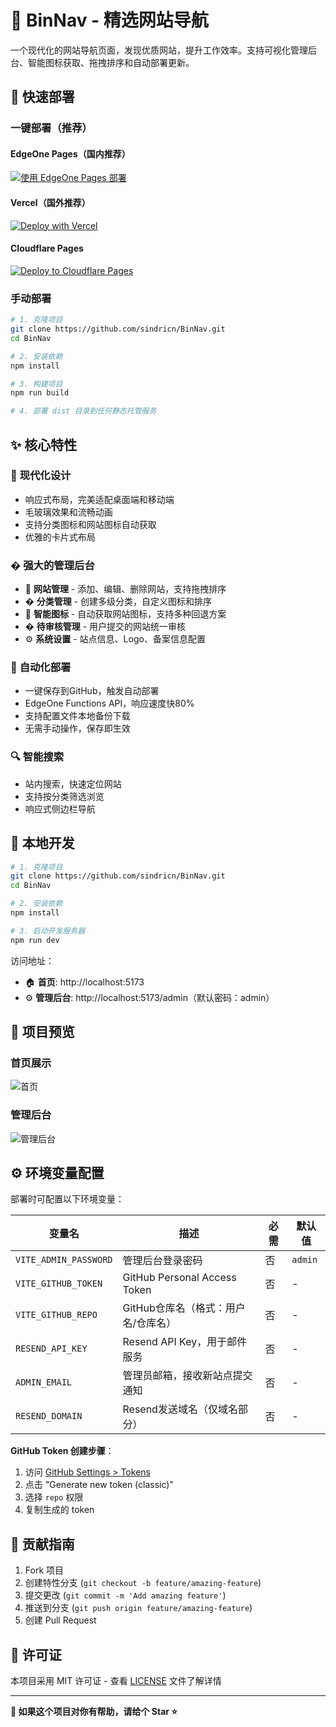 # 🚀 BinNav - 精选网站导航

一个现代化的网站导航页面，发现优质网站，提升工作效率。支持可视化管理后台、智能图标获取、拖拽排序和自动部署更新。

## 🚀 快速部署

### 一键部署（推荐）

#### EdgeOne Pages（国内推荐）
[![使用 EdgeOne Pages 部署](https://cdnstatic.tencentcs.com/edgeone/pages/deploy.svg)](https://edgeone.ai/pages/new?repository-url=https%3A%2F%2Fgithub.com%2Fsindricn%2FBinNav&project-name=BinNav&build-command=npm%20run%20build&install-command=npm%20install&output-directory=dist&env=VITE_ADMIN_PASSWORD,VITE_GITHUB_TOKEN,VITE_GITHUB_REPO,RESEND_API_KEY,ADMIN_EMAIL,RESEND_DOMAIN&env-description=管理后台密码、GitHub令牌、仓库名称、邮件服务配置&env-link=https%3A%2F%2Fgithub.com%2Fsindricn%2FBinNav%23%E7%8E%AF%E5%A2%83%E5%8F%98%E9%87%8F%E9%85%8D%E7%BD%AE)

#### Vercel（国外推荐）
[![Deploy with Vercel](https://vercel.com/button)](https://vercel.com/new/clone?repository-url=https%3A%2F%2Fgithub.com%2Fsindricn%2FBinNav&project-name=BinNav&env=VITE_ADMIN_PASSWORD,VITE_GITHUB_TOKEN,VITE_GITHUB_REPO,RESEND_API_KEY,ADMIN_EMAIL,RESEND_DOMAIN&envDescription=管理后台密码、GitHub令牌、仓库名称、邮件服务配置&envLink=https%3A%2F%2Fgithub.com%2Fsindricn%2FBinNav%23%E7%8E%AF%E5%A2%83%E5%8F%98%E9%87%8F%E9%85%8D%E7%BD%AE)

#### Cloudflare Pages
[![Deploy to Cloudflare Pages](https://deploy.workers.cloudflare.com/button)](https://deploy.workers.cloudflare.com/?url=https://github.com/sindricn/BinNav)


### 手动部署
```bash
# 1. 克隆项目
git clone https://github.com/sindricn/BinNav.git
cd BinNav

# 2. 安装依赖
npm install

# 3. 构建项目
npm run build

# 4. 部署 dist 目录到任何静态托管服务
```

## ✨ 核心特性

### 🎨 **现代化设计**
- 响应式布局，完美适配桌面端和移动端
- 毛玻璃效果和流畅动画
- 支持分类图标和网站图标自动获取
- 优雅的卡片式布局

### �️ **强大的管理后台**
- 📝 **网站管理** - 添加、编辑、删除网站，支持拖拽排序
- � **分类管理** - 创建多级分类，自定义图标和排序
- 🎯 **智能图标** - 自动获取网站图标，支持多种回退方案
- � **待审核管理** - 用户提交的网站统一审核
- ⚙️ **系统设置** - 站点信息、Logo、备案信息配置

### 🔄 **自动化部署**
- 一键保存到GitHub，触发自动部署
- EdgeOne Functions API，响应速度快80%
- 支持配置文件本地备份下载
- 无需手动操作，保存即生效

### 🔍 **智能搜索**
- 站内搜索，快速定位网站
- 支持按分类筛选浏览
- 响应式侧边栏导航

## 🚀 本地开发

```bash
# 1. 克隆项目
git clone https://github.com/sindricn/BinNav.git
cd BinNav

# 2. 安装依赖
npm install

# 3. 启动开发服务器
npm run dev
```

访问地址：
- 🏠 **首页**: http://localhost:5173
- ⚙️ **管理后台**: http://localhost:5173/admin（默认密码：admin）

## 📸 项目预览

### 首页展示
![首页](https://via.placeholder.com/800x400/f8fafc/64748b?text=BinNav+首页展示)

### 管理后台
![管理后台](https://via.placeholder.com/800x400/f8fafc/64748b?text=管理后台界面)

## ⚙️ 环境变量配置

部署时可配置以下环境变量：

| 变量名 | 描述 | 必需 | 默认值 |
|--------|------|------|--------|
| `VITE_ADMIN_PASSWORD` | 管理后台登录密码 | 否 | `admin` |
| `VITE_GITHUB_TOKEN` | GitHub Personal Access Token | 否 | - |
| `VITE_GITHUB_REPO` | GitHub仓库名（格式：用户名/仓库名） | 否 | - |
| `RESEND_API_KEY` | Resend API Key，用于邮件服务 | 否 | - |
| `ADMIN_EMAIL` | 管理员邮箱，接收新站点提交通知 | 否 | - |
| `RESEND_DOMAIN` | Resend发送域名（仅域名部分） | 否 | - |

**GitHub Token 创建步骤**：
1. 访问 [GitHub Settings > Tokens](https://github.com/settings/tokens)
2. 点击 "Generate new token (classic)"
3. 选择 `repo` 权限
4. 复制生成的 token

## 🤝 贡献指南

1. Fork 项目
2. 创建特性分支 (`git checkout -b feature/amazing-feature`)
3. 提交更改 (`git commit -m 'Add amazing feature'`)
4. 推送到分支 (`git push origin feature/amazing-feature`)
5. 创建 Pull Request

## 📄 许可证

本项目采用 MIT 许可证 - 查看 [LICENSE](LICENSE) 文件了解详情

---

**🌟 如果这个项目对你有帮助，请给个 Star ⭐**